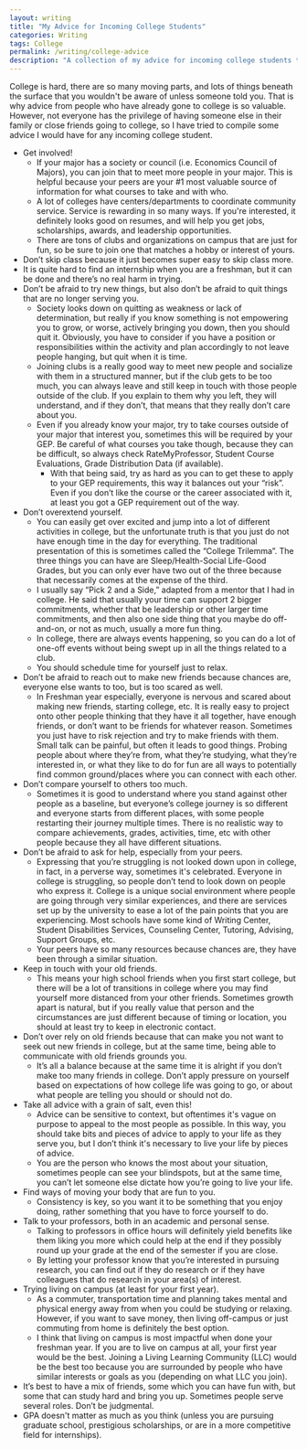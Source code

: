 ```yaml
---
layout: writing
title: "My Advice for Incoming College Students"
categories: Writing
tags: College
permalink: /writing/college-advice
description: "A collection of my advice for incoming college students that I written and compiled right before I graduated."
---
```

College is hard, there are so many moving parts, and lots of things beneath the surface that you wouldn't be aware of unless someone told you. That is why advice from people who have already gone to college is so valuable. However, not everyone has the privilege of having someone else in their family or close friends going to college, so I have tried to compile some advice I would have for any incoming college student.

- Get involved!
    - If your major has a society or council (i.e. Economics Council of Majors), you can join that to meet more people in your major. This is helpful because your peers are your #1 most valuable source of information for what courses to take and with who.
    - A lot of colleges have centers/departments to coordinate community service. Service is rewarding in so many ways. If you're interested, it definitely looks good on resumes, and will help you get jobs, scholarships, awards, and leadership opportunities.
    - There are tons of clubs and organizations on campus that are just for fun, so be sure to join one that matches a hobby or interest of yours.
- Don’t skip class because it just becomes super easy to skip class more.
- It is quite hard to find an internship when you are a freshman, but it can be done and there’s no real harm in trying.
- Don’t be afraid to try new things, but also don’t be afraid to quit things that are no longer serving you.
    - Society looks down on quitting as weakness or lack of determination, but really if you know something is not empowering you to grow, or worse, actively bringing you down, then you should quit it. Obviously, you have to consider if you have a position or responsibilities within the activity and plan accordingly to not leave people hanging, but quit when it is time.
    - Joining clubs is a really good way to meet new people and socialize with them in a structured manner, but if the club gets to be too much, you can always leave and still keep in touch with those people outside of the club. If you explain to them why you left, they will understand, and if they don’t, that means that they really don’t care about you.
    - Even if you already know your major, try to take courses outside of your major that interest you, sometimes this will be required by your GEP. Be careful of what courses you take though, because they can be difficult, so always check RateMyProfessor, Student Course Evaluations, Grade Distribution Data (if available).
        - With that being said, try as hard as you can to get these to apply to your GEP requirements, this way it balances out your “risk”. Even if you don’t like the course or the career associated with it, at least you got a GEP requirement out of the way.
- Don’t overextend yourself.
    - You can easily get over excited and jump into a lot of different activities in college, but the unfortunate truth is that you just do not have enough time in the day for everything. The traditional presentation of this is sometimes called the “College Trilemma”. The three things you can have are Sleep/Health-Social Life-Good Grades, but you can only ever have two out of the three because that necessarily comes at the expense of the third.
    - I usually say “Pick 2 and a Side,” adapted from a mentor that I had in college. He said that usually your time can support 2 bigger commitments, whether that be leadership or other larger time commitments, and then also one side thing that you maybe do off-and-on, or not as much, usually a more fun thing.
    - In college, there are always events happening, so you can do a lot of one-off events without being swept up in all the things related to a club.
    - You should schedule time for yourself just to relax. 
- Don’t be afraid to reach out to make new friends because chances are, everyone else wants to too, but is too scared as well.
    - In Freshman year especially, everyone is nervous and scared about making new friends, starting college, etc. It is really easy to project onto other people thinking that they have it all together, have enough friends, or don’t want to be friends for whatever reason. Sometimes you just have to risk rejection and try to make friends with them. Small talk can be painful, but often it leads to good things. Probing people about where they’re from, what they’re studying, what they’re interested in, or what they like to do for fun are all ways to potentially find common ground/places where you can connect with each other.
- Don’t compare yourself to others too much.
    - Sometimes it is good to understand where you stand against other people as a baseline, but everyone’s college journey is so different and everyone starts from different places, with some people restarting their journey multiple times. There is no realistic way to compare achievements, grades, activities, time, etc with other people because they all have different situations.
- Don’t be afraid to ask for help, especially from your peers.
    - Expressing that you’re struggling is not looked down upon in college, in fact, in a perverse way, sometimes it's celebrated. Everyone in college is struggling, so people don’t tend to look down on people who express it. College is a unique social environment where people are going through very similar experiences, and there are services set up by the university to ease a lot of the pain points that you are experiencing. Most schools have some kind of Writing Center, Student Disabilities Services, Counseling Center, Tutoring, Advising, Support Groups, etc.
    - Your peers have so many resources because chances are, they have been through a similar situation.
- Keep in touch with your old friends.
    - This means your high school friends when you first start college, but there will be a lot of transitions in college where you may find yourself more distanced from your other friends. Sometimes growth apart is natural, but if you really value that person and the circumstances are just different because of timing or location, you should at least try to keep in electronic contact.
- Don’t over rely on old friends because that can make you not want to seek out new friends in college, but at the same time, being able to communicate with old friends grounds you.
    - It’s all a balance because at the same time it is alright if you don’t make too many friends in college. Don’t apply pressure on yourself based on expectations of how college life was going to go, or about what people are telling you should or should not do.
- Take all advice with a grain of salt, even this!
    - Advice can be sensitive to context, but oftentimes it's vague on purpose to appeal to the most people as possible. In this way, you should take bits and pieces of advice to apply to your life as they serve you, but I don’t think it's necessary to live your life by pieces of advice.
    - You are the person who knows the most about your situation, sometimes people can see your blindspots, but at the same time, you can’t let someone else dictate how you’re going to live your life.
- Find ways of moving your body that are fun to you.
    - Consistency is key, so you want it to be something that you enjoy doing, rather something that you have to force yourself to do.
- Talk to your professors, both in an academic and personal sense.
    - Talking to professors in office hours will definitely yield benefits like them liking you more which could help at the end if they possibly round up your grade at the end of the semester if you are close. 
    - By letting your professor know that you’re interested in pursuing research, you can find out if they do research or if they have colleagues that do research in your area(s) of interest.
- Trying living on campus (at least for your first year).
    - As a commuter, transportation time and planning takes mental and physical energy away from when you could be studying or relaxing. However, if you want to save money, then living off-campus or just commuting from home is definitely the best option.
    - I think that living on campus is most impactful when done your freshman year. If you are to live on campus at all, your first year would be the best. Joining a Living Learning Community (LLC) would be the best too because you are surrounded by people who have similar interests or goals as you (depending on what LLC you join). 
- It’s best to have a mix of friends, some which you can have fun with, but some that can study hard and bring you up. Sometimes people serve several roles. Don’t be judgmental.
- GPA doesn't matter as much as you think (unless you are pursuing graduate school, prestigious scholarships, or are in a more competitive field for internships).